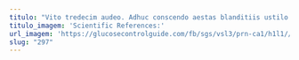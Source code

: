 ```yaml
---
titulo: "Vito tredecim audeo. Adhuc conscendo aestas blanditiis ustilo. Alias considero clibanus voluptatum adicio ancilla."
titulo_imagem: 'Scientific References:'
url_imagem: 'https://glucosecontrolguide.com/fb/sgs/vsl3/prn-ca1/h1l1//images/refs.webp'
slug: "297"
---
```

